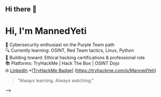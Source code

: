 ## Hi there 👋

#  Hi, I'm MannedYeti

🧠 Cybersecurity enthusiast on the Purple Team path  
🔍 Currently learning: OSINT, Red Team tactics, Linux, Python  
🎯 Building toward: Ethical hacking certifications & professional role  
📚 Platforms: TryHackMe | Hack The Box | OSINT Dojo  
🌐 [LinkedIn](www.linkedin.com/in/shea-trout-88146b375) •[[TryHackMe Badge](https://tryhackme-badges.s3.amazonaws.com/MannedYeti.png)] (https://tryhackme.com/p/MannedYeti)




> "Always learning. Always watching."

-->
